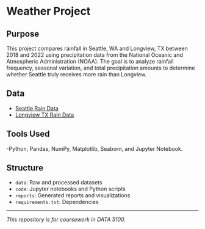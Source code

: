 # Weather Project

## Purpose
This project compares rainfall in Seattle, WA and Longview, TX between 2018 and 2022 using precipitation data from the National Oceanic and Atmospheric Administration (NOAA). The goal is to analyze rainfall frequency, seasonal variation, and total precipitation amounts to determine whether Seattle truly receives more rain than Longview.

## Data
- [Seattle Rain Data](https://github.com/Badamgarv-Battushig/weather/blob/main/data/seattle_rain.csv)
- [Longview TX Rain Data](https://github.com/Badamgarv-Battushig/weather/blob/main/data/longview_rain.csv)

## Tools Used
-Python, Pandas, NumPy, Matplotlib, Seaborn, and Jupyter Notebook.

## Structure
- `data`: Raw and processed datasets  
- `code`: Jupyter notebooks and Python scripts  
- `reports`: Generated reports and visualizations  
- `requirements.txt`: Dependencies  

---
*This repository is for coursework in DATA 5100.*
